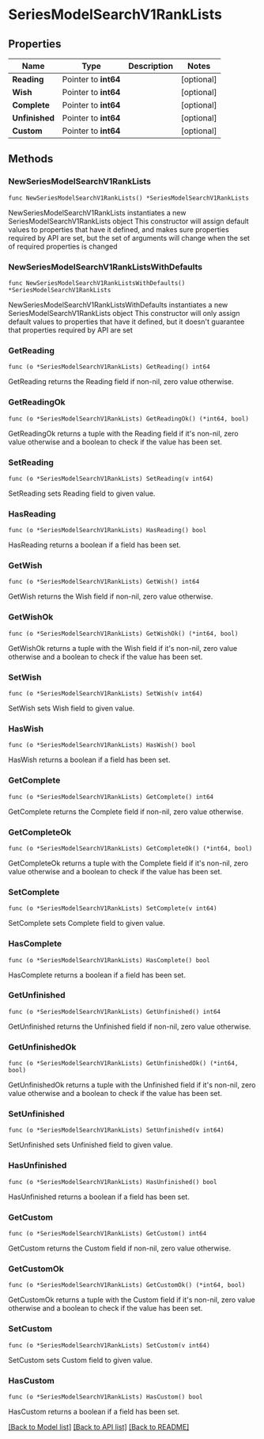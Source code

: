 # SeriesModelSearchV1RankLists

## Properties

Name | Type | Description | Notes
------------ | ------------- | ------------- | -------------
**Reading** | Pointer to **int64** |  | [optional] 
**Wish** | Pointer to **int64** |  | [optional] 
**Complete** | Pointer to **int64** |  | [optional] 
**Unfinished** | Pointer to **int64** |  | [optional] 
**Custom** | Pointer to **int64** |  | [optional] 

## Methods

### NewSeriesModelSearchV1RankLists

`func NewSeriesModelSearchV1RankLists() *SeriesModelSearchV1RankLists`

NewSeriesModelSearchV1RankLists instantiates a new SeriesModelSearchV1RankLists object
This constructor will assign default values to properties that have it defined,
and makes sure properties required by API are set, but the set of arguments
will change when the set of required properties is changed

### NewSeriesModelSearchV1RankListsWithDefaults

`func NewSeriesModelSearchV1RankListsWithDefaults() *SeriesModelSearchV1RankLists`

NewSeriesModelSearchV1RankListsWithDefaults instantiates a new SeriesModelSearchV1RankLists object
This constructor will only assign default values to properties that have it defined,
but it doesn't guarantee that properties required by API are set

### GetReading

`func (o *SeriesModelSearchV1RankLists) GetReading() int64`

GetReading returns the Reading field if non-nil, zero value otherwise.

### GetReadingOk

`func (o *SeriesModelSearchV1RankLists) GetReadingOk() (*int64, bool)`

GetReadingOk returns a tuple with the Reading field if it's non-nil, zero value otherwise
and a boolean to check if the value has been set.

### SetReading

`func (o *SeriesModelSearchV1RankLists) SetReading(v int64)`

SetReading sets Reading field to given value.

### HasReading

`func (o *SeriesModelSearchV1RankLists) HasReading() bool`

HasReading returns a boolean if a field has been set.

### GetWish

`func (o *SeriesModelSearchV1RankLists) GetWish() int64`

GetWish returns the Wish field if non-nil, zero value otherwise.

### GetWishOk

`func (o *SeriesModelSearchV1RankLists) GetWishOk() (*int64, bool)`

GetWishOk returns a tuple with the Wish field if it's non-nil, zero value otherwise
and a boolean to check if the value has been set.

### SetWish

`func (o *SeriesModelSearchV1RankLists) SetWish(v int64)`

SetWish sets Wish field to given value.

### HasWish

`func (o *SeriesModelSearchV1RankLists) HasWish() bool`

HasWish returns a boolean if a field has been set.

### GetComplete

`func (o *SeriesModelSearchV1RankLists) GetComplete() int64`

GetComplete returns the Complete field if non-nil, zero value otherwise.

### GetCompleteOk

`func (o *SeriesModelSearchV1RankLists) GetCompleteOk() (*int64, bool)`

GetCompleteOk returns a tuple with the Complete field if it's non-nil, zero value otherwise
and a boolean to check if the value has been set.

### SetComplete

`func (o *SeriesModelSearchV1RankLists) SetComplete(v int64)`

SetComplete sets Complete field to given value.

### HasComplete

`func (o *SeriesModelSearchV1RankLists) HasComplete() bool`

HasComplete returns a boolean if a field has been set.

### GetUnfinished

`func (o *SeriesModelSearchV1RankLists) GetUnfinished() int64`

GetUnfinished returns the Unfinished field if non-nil, zero value otherwise.

### GetUnfinishedOk

`func (o *SeriesModelSearchV1RankLists) GetUnfinishedOk() (*int64, bool)`

GetUnfinishedOk returns a tuple with the Unfinished field if it's non-nil, zero value otherwise
and a boolean to check if the value has been set.

### SetUnfinished

`func (o *SeriesModelSearchV1RankLists) SetUnfinished(v int64)`

SetUnfinished sets Unfinished field to given value.

### HasUnfinished

`func (o *SeriesModelSearchV1RankLists) HasUnfinished() bool`

HasUnfinished returns a boolean if a field has been set.

### GetCustom

`func (o *SeriesModelSearchV1RankLists) GetCustom() int64`

GetCustom returns the Custom field if non-nil, zero value otherwise.

### GetCustomOk

`func (o *SeriesModelSearchV1RankLists) GetCustomOk() (*int64, bool)`

GetCustomOk returns a tuple with the Custom field if it's non-nil, zero value otherwise
and a boolean to check if the value has been set.

### SetCustom

`func (o *SeriesModelSearchV1RankLists) SetCustom(v int64)`

SetCustom sets Custom field to given value.

### HasCustom

`func (o *SeriesModelSearchV1RankLists) HasCustom() bool`

HasCustom returns a boolean if a field has been set.


[[Back to Model list]](../README.md#documentation-for-models) [[Back to API list]](../README.md#documentation-for-api-endpoints) [[Back to README]](../README.md)


